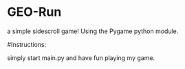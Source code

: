 # GEO-Run
a simple sidescroll game! Using the Pygame python module.



#Instructions: 


simply start main.py and have fun playing my game.
